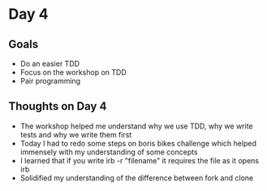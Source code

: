 # Day 4

## Goals
* Do an easier TDD
* Focus on the workshop on TDD
* Pair programming

## Thoughts on Day 4
* The workshop helped me understand why we use TDD, why we write tests and why we write them first
* Today I had to redo some steps on boris bikes challenge which helped immensely with my understanding of some concepts
* I learned that if you write irb -r "filename" it requires the file as it opens irb
* Solidified my understanding of the difference between fork and clone
